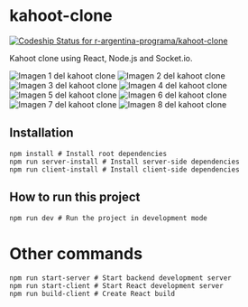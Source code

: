 # kahoot-clone

[![Codeship Status for r-argentina-programa/kahoot-clone](https://app.codeship.com/projects/9e17c857-673d-4351-bf94-bcc5eddc00cc/status?branch=master)](https://app.codeship.com/projects/415564)

Kahoot clone using React, Node.js and Socket.io.

![Imagen 1 del kahoot clone](https://i.imgur.com/E3fNak1.png)
![Imagen 2 del kahoot clone](https://i.imgur.com/2TcDG7r.png)
![Imagen 3 del kahoot clone](https://i.imgur.com/QwUJB1o.png)
![Imagen 4 del kahoot clone](https://i.imgur.com/jQEgMA5.png)
![Imagen 5 del kahoot clone](https://i.imgur.com/fsuX1ls.png)
![Imagen 6 del kahoot clone](https://i.imgur.com/xCczIp2.png)
![Imagen 7 del kahoot clone](https://i.imgur.com/o9jqtPo.png)
![Imagen 8 del kahoot clone](https://i.imgur.com/NP2ULII.png)



## Installation

```
npm install # Install root dependencies
npm run server-install # Install server-side dependencies
npm run client-install # Install client-side dependencies
```

## How to run this project

```
npm run dev # Run the project in development mode
```

# Other commands

```
npm run start-server # Start backend development server
npm run start-client # Start React development server
npm run build-client # Create React build
```
